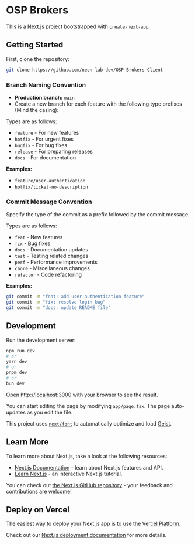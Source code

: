 # OSP Brokers

This is a [Next.js](https://nextjs.org) project bootstrapped with [`create-next-app`](https://nextjs.org/docs/app/api-reference/cli/create-next-app).

## Getting Started

First, clone the repository:

```bash
git clone https://github.com/neon-lab-dev/OSP-Brokers-Client
```

### Branch Naming Convention

- **Production branch:** `main`
- Create a new branch for each feature with the following type prefixes (Mind the casing):

Types are as follows:
- `feature` - For new features
- `hotfix` - For urgent fixes
- `bugfix` - For bug fixes
- `release` - For preparing releases
- `docs` - For documentation

**Examples:**
- `feature/user-authentication`
- `hotfix/ticket-no-description`

### Commit Message Convention

Specify the type of the commit as a prefix followed by the commit message.

Types are as follows:
- `feat` - New features
- `fix` - Bug fixes
- `docs` - Documentation updates
- `test` - Testing related changes
- `perf` - Performance improvements
- `chore` - Miscellaneous changes
- `refactor` - Code refactoring

**Examples:**
```bash
git commit -m "feat: add user authentication feature"
git commit -m "fix: resolve login bug"
git commit -m "docs: update README file"
```

## Development

Run the development server:

```bash
npm run dev
# or
yarn dev
# or
pnpm dev
# or
bun dev
```

Open [http://localhost:3000](http://localhost:3000) with your browser to see the result.

You can start editing the page by modifying `app/page.tsx`. The page auto-updates as you edit the file.

This project uses [`next/font`](https://nextjs.org/docs/app/building-your-application/optimizing/fonts) to automatically optimize and load [Geist](https://vercel.com/font).

## Learn More

To learn more about Next.js, take a look at the following resources:

- [Next.js Documentation](https://nextjs.org/docs) - learn about Next.js features and API.
- [Learn Next.js](https://nextjs.org/learn) - an interactive Next.js tutorial.

You can check out [the Next.js GitHub repository](https://github.com/vercel/next.js) - your feedback and contributions are welcome!

## Deploy on Vercel

The easiest way to deploy your Next.js app is to use the [Vercel Platform](https://vercel.com/new?utm_medium=default-template&filter=next.js&utm_source=create-next-app&utm_campaign=create-next-app-readme).

Check out our [Next.js deployment documentation](https://nextjs.org/docs/app/building-your-application/deploying) for more details.
